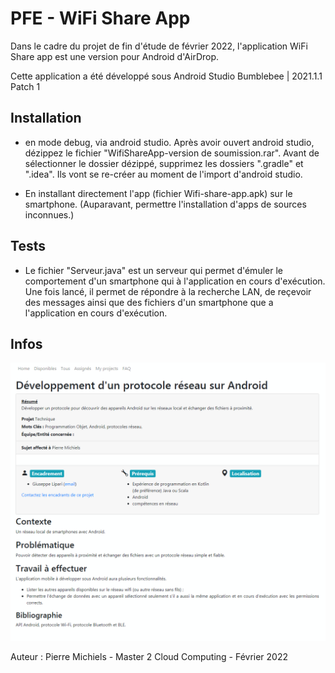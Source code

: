 # PFE - WiFi Share App

Dans le cadre du projet de fin d'étude de février 2022, l'application WiFi Share app est une version pour Android d'AirDrop.

Cette application a été développé sous Android Studio Bumblebee | 2021.1.1 Patch 1
 
## Installation

- en mode debug, via android studio.
Après avoir ouvert android studio, dézippez le fichier "WifiShareApp-version de soumission.rar".
Avant de sélectionner le dossier dézippé, supprimez les dossiers ".gradle" et ".idea". Ils vont se re-créer au moment de l'import d'android studio.

- En installant directement l'app (fichier Wifi-share-app.apk) sur le smartphone. (Auparavant, permettre l'installation d'apps de sources inconnues.)

## Tests
- Le fichier "Serveur.java" est un serveur qui permet d'émuler le comportement d'un smartphone qui à l'application en cours d'exécution. Une fois lancé, il permet de répondre à la recherche LAN, de reçevoir des messages ainsi que des fichiers d'un smartphone que a l'application en cours d'exécution.

## Infos

![sujet](sujet.png "Title")

Auteur : Pierre Michiels - Master 2 Cloud Computing - Février 2022
